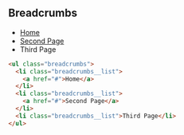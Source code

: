 <h2 id="breadcrumbs">Breadcrumbs</h2>

<div class="docs-example">
  <ul class="breadcrumbs">
    <li class="breadcrumbs__list">
      <a href="#">Home</a>
    </li>
    <li class="breadcrumbs__list">
      <a href="#">Second Page</a>
    </li>
    <li class="breadcrumbs__list">Third Page</li>
  </ul>
</div>

```html
<ul class="breadcrumbs">
  <li class="breadcrumbs__list">
    <a href="#">Home</a>
  </li>
  <li class="breadcrumbs__list">
    <a href="#">Second Page</a>
  </li>
  <li class="breadcrumbs__list">Third Page</li>
</ul>
```
